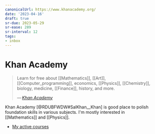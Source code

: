 ```yaml
---
canonicalUrl: https://www.khanacademy.org/
date: '2023-04-16'
draft: true
sr-due: 2023-05-29
sr-ease: 289
sr-interval: 12
tags:
- inbox
---
```


# Khan Academy

> Learn for free about [[Mathematics]], [[Art]],
> [[Computer_programming]], economics, [[Physics]],
> [[Chemistry]], biology, medicine, [[Finance]], history, and more.
>
> — <cite>[Khan Academy](https://www.khanacademy.org/)</cite>

Khan Academy [@RDUBFWDW#SalKhan__Khan] is good place to polish foundation skills
in various subjects. I'm mostly interested in [[Mathematics]] and [[Physics]].

- [My active courses](https://www.khanacademy.org/profile/me/courses)